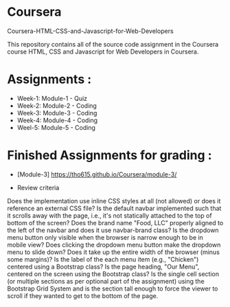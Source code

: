 # Coursera
 Coursera-HTML-CSS-and-Javascript-for-Web-Developers

 This repository contains all of the source code assignment in the Coursera course HTML, CSS and Javascript for Web Developers in Coursera. 

 # Assignments :

* Week-1: Module-1 - Quiz 
* Week-2: Module-2 - Coding
* Week-3: Module-3 - Coding
* Week-4: Module-4 - Coding
* Weel-5: Module-5 - Coding


# Finished Assignments for grading :

* [Module-3] https://tho615.github.io/Coursera/module-3/

*  Review criteria

Does the implementation use inline CSS styles at all (not allowed) or does it reference an external CSS file?
Is the default navbar implemented such that it scrolls away with the page, i.e., it's not statically attached to the top of bottom of the screen?
Does the brand name "Food, LLC" properly aligned to the left of the navbar and does it use navbar-brand class?
Is the dropdown menu button only visible when the browser is narrow enough to be in mobile view?
Does clicking the dropdown menu button make the dropdown menu to slide down? Does it take up the entire width of the browser (minus some margins)? Is the label of the each menu item (e.g., "Chicken") centered using a Bootstrap class?
Is the page heading, "Our Menu", centered on the screen using the Bootstrap class?
Is the single cell section (or multiple sections as per optional part of the assignment) using the Bootstrap Grid System and is the section tall enough to force the viewer to scroll if they wanted to get to the bottom of the page.




